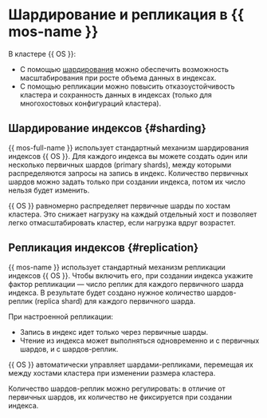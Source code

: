 # Шардирование и репликация в {{ mos-name }}

В кластере {{ OS }}:

- С помощью [шардирования](../../glossary/sharding.md) можно обеспечить возможность масштабирования при росте объема данных в индексах.
- С помощью репликации можно повысить отказоустойчивость кластера и сохранность данных в индексах (только для многохостовых конфигураций кластера).

## Шардирование индексов {#sharding}

{{ mos-full-name }} использует стандартный механизм шардирования индексов {{ OS }}. Для каждого индекса вы можете создать один или несколько первичных шардов (primary shards), между которыми распределяются запросы на запись в индекс. Количество первичных шардов можно задать только при создании индекса, потом их число нельзя будет изменить.

{{ OS }} равномерно распределяет первичные шарды по хостам кластера. Это снижает нагрузку на каждый отдельный хост и позволяет легко отмасштабировать кластер, если нагрузка вдруг возрастет.

## Репликация индексов {#replication}

{{ mos-name }} использует стандартный механизм репликации индексов {{ OS }}. Чтобы включить его, при создании индекса укажите фактор репликации — число реплик для каждого первичного шарда индекса. В результате будет создано нужное количество шардов-реплик (replica shard) для каждого первичного шарда.

При настроенной репликации:

- Запись в индекс идет только через первичные шарды.
- Чтение из индекса может выполняться одновременно и с первичных шардов, и с шардов-реплик.

{{ OS }} автоматически управляет шардами-репликами, перемещая их между хостами кластера при изменении размера кластера.

Количество шардов-реплик можно регулировать: в отличие от первичных шардов, их количество не фиксируется при создании индекса.
